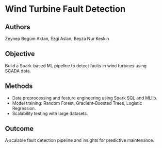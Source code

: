 # Wind Turbine Fault Detection

## Authors
Zeynep Begüm Aktan, Ezgi Aslan, Beyza Nur Keskin  

## Objective
Build a Spark-based ML pipeline to detect faults in wind turbines using SCADA data.  

## Methods
- Data preprocessing and feature engineering using Spark SQL and MLlib.  
- Model training: Random Forest, Gradient-Boosted Trees, Logistic Regression.  
- Scalability testing with large datasets.  

## Outcome
A scalable fault detection pipeline and insights for predictive maintenance.  
